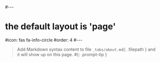 #---
# the default layout is 'page'
#icon: fas fa-info-circle
#order: 4
#---

> Add Markdown syntax content to file `_tabs/about.md`{: .filepath } and it will show up on this page.
#{: .prompt-tip }

